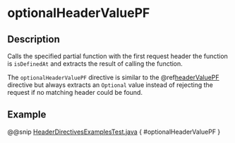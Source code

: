 <a id="optionalheadervaluepf-java"></a>
# optionalHeaderValuePF

## Description

Calls the specified partial function with the first request header the function is `isDefinedAt` and extracts the
result of calling the function.

The `optionalHeaderValuePF` directive is similar to the @ref[headerValuePF](headerValuePF.md#headervaluepf-java) directive but always extracts an `Optional`
value instead of rejecting the request if no matching header could be found.

## Example

@@snip [HeaderDirectivesExamplesTest.java](../../../../../../../test/java/docs/http/javadsl/server/directives/HeaderDirectivesExamplesTest.java) { #optionalHeaderValuePF }